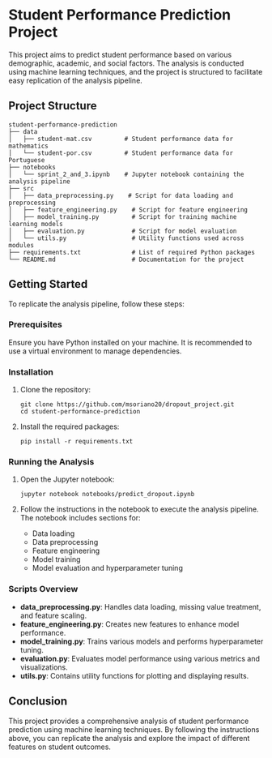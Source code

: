# Student Performance Prediction Project

This project aims to predict student performance based on various demographic, academic, and social factors. The analysis is conducted using machine learning techniques, and the project is structured to facilitate easy replication of the analysis pipeline.

## Project Structure

```
student-performance-prediction
├── data
│   ├── student-mat.csv         # Student performance data for mathematics
│   └── student-por.csv         # Student performance data for Portuguese
├── notebooks
│   └── sprint_2_and_3.ipynb    # Jupyter notebook containing the analysis pipeline
├── src
│   ├── data_preprocessing.py    # Script for data loading and preprocessing
│   ├── feature_engineering.py    # Script for feature engineering
│   ├── model_training.py         # Script for training machine learning models
│   ├── evaluation.py             # Script for model evaluation
│   └── utils.py                  # Utility functions used across modules
├── requirements.txt              # List of required Python packages
└── README.md                     # Documentation for the project
```

## Getting Started

To replicate the analysis pipeline, follow these steps:

### Prerequisites

Ensure you have Python installed on your machine. It is recommended to use a virtual environment to manage dependencies.

### Installation

1. Clone the repository:
   ```
   git clone https://github.com/msoriano20/dropout_project.git
   cd student-performance-prediction
   ```

2. Install the required packages:
   ```
   pip install -r requirements.txt
   ```

### Running the Analysis

1. Open the Jupyter notebook:
   ```
   jupyter notebook notebooks/predict_dropout.ipynb
   ```

2. Follow the instructions in the notebook to execute the analysis pipeline. The notebook includes sections for:
   - Data loading
   - Data preprocessing
   - Feature engineering
   - Model training
   - Model evaluation and hyperparameter tuning

### Scripts Overview

- **data_preprocessing.py**: Handles data loading, missing value treatment, and feature scaling.
- **feature_engineering.py**: Creates new features to enhance model performance.
- **model_training.py**: Trains various models and performs hyperparameter tuning.
- **evaluation.py**: Evaluates model performance using various metrics and visualizations.
- **utils.py**: Contains utility functions for plotting and displaying results.

## Conclusion

This project provides a comprehensive analysis of student performance prediction using machine learning techniques. By following the instructions above, you can replicate the analysis and explore the impact of different features on student outcomes.